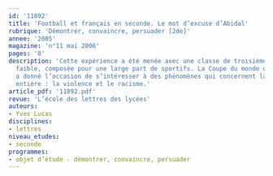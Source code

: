```yaml
---
id: '11892'
title: 'Football et français en seconde. Le mot d’excuse d’Abidal'
rubrique: 'Démontrer, convaincre, persuader [2de]'
annee: '2005'
magazine: 'n°11 mai 2006'
pages: '8'
description: 'Cette expérience a été menée avec une classe de troisième de niveau
  faible, composée pour une large part de sportifs. La Coupe du monde de football
  a donné l’occasion de s’intéresser à des phénomènes qui concernent la société tout
  entière : la violence et le racisme.'
article_pdf: '11892.pdf'
revue: 'L’école des lettres des lycées'
auteurs:
- Yves Lucas
disciplines:
- lettres
niveau_etudes:
- seconde
programmes:
- objet d’étude - démontrer, convaincre, persuader
---
```

